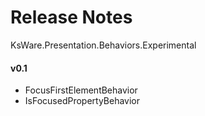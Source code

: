 ﻿# Release Notes
KsWare.Presentation.Behaviors.Experimental

#### v0.1
- FocusFirstElementBehavior
- IsFocusedPropertyBehavior